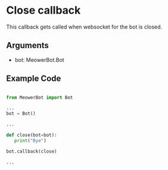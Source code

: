 <p align="center">
<h1>Close callback</h1>
</p>

This callback gets called when websocket for the bot is closed.

## Arguments
   - bot: MeowerBot.Bot

## Example Code

```py

from MeowerBot import Bot

...
bot = Bot()

...

def close(bot=bot):
   print("Bye")

bot.callback(close)

...

```


